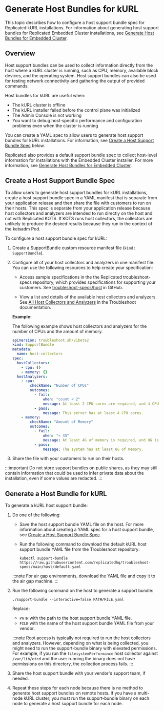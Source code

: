 # Generate Host Bundles for kURL

This topic describes how to configure a host support bundle spec for Replicated kURL installations. For information about generating host support bundles for Replicated Embedded Cluster installations, see [Generate Host Bundles for Embedded Cluster](/vendor/support-bundle-embedded).

## Overview

Host support bundles can be used to collect information directly from the host where a kURL cluster is running, such as CPU, memory, available block devices, and the operating system. Host support bundles can also be used for testing network connectivity and gathering the output of provided commands.

Host bundles for kURL are useful when:
- The kURL cluster is offline
- The kURL installer failed before the control plane was initialized
- The Admin Console is not working
- You want to debug host-specific performance and configuration problems even when the cluster is running

You can create a YAML spec to allow users to generate host support bundles for kURL installations. For information, see [Create a Host Support Bundle Spec](#create-a-host-support-bundle-spec) below.

Replicated also provides a default support bundle spec to collect host-level information for installations with the Embedded Cluster installer. For more information, see [Generate Host Bundles for Embedded Cluster](/vendor/support-bundle-embedded).

## Create a Host Support Bundle Spec

To allow users to generate host support bundles for kURL installations, create a host support bundle spec in a YAML manifest that is separate from your application release and then share the file with customers to run on their hosts. This spec is separate from your application release because host collectors and analyzers are intended to run directly on the host and not with Replicated KOTS. If KOTS runs host collectors, the collectors are unlikely to produce the desired results because they run in the context of the kotsadm Pod.

To configure a host support bundle spec for kURL:

1. Create a SupportBundle custom resource manifest file (`kind: SupportBundle`).

1. Configure all of your host collectors and analyzers in one manifest file. You can use the following resources to help create your specification:

    - Access sample specifications in the the Replicated troubleshoot-specs repository, which provides specifications for supporting your customers. See [troubleshoot-specs/host](https://github.com/replicatedhq/troubleshoot-specs/tree/main/host) in GitHub.

    - View a list and details of the available host collectors and analyzers. See [All Host Collectors and Analyzers](https://troubleshoot.sh/docs/host-collect-analyze/all/) in the Troubleshoot documentation.

    **Example:**

    The following example shows host collectors and analyzers for the number of CPUs and the amount of memory.

    ```yaml
    apiVersion: troubleshoot.sh/v1beta2
    kind: SupportBundle
    metadata:
      name: host-collectors
    spec:
      hostCollectors:
        - cpu: {}
        - memory: {}
      hostAnalyzers:
        - cpu:
            checkName: "Number of CPUs"
            outcomes:
              - fail:
                  when: "count < 2"
                  message: At least 2 CPU cores are required, and 4 CPU cores are recommended.
              - pass:
                  message: This server has at least 4 CPU cores.
        - memory:
            checkName: "Amount of Memory"
            outcomes:
              - fail:
                  when: "< 4G"
                  message: At least 4G of memory is required, and 8G is recommended.
              - pass:
                  message: The system has at least 8G of memory.
    ```

1. Share the file with your customers to run on their hosts.

:::important
Do not store support bundles on public shares, as they may still contain information that could be used to infer private data about the installation, even if some values are redacted.
:::

## Generate a Host Bundle for kURL

To generate a kURL host support bundle:

1. Do one of the following:

    - Save the host support bundle YAML file on the host. For more information about creating a YAML spec for a host support bundle, see [Create a Host Support Bundle Spec](/vendor/support-host-support-bundles#create-a-host-support-bundle-spec).

    - Run the following command to download the default kURL host support bundle YAML file from the Troubleshoot repository:

      ```
      kubectl support-bundle https://raw.githubusercontent.com/replicatedhq/troubleshoot-specs/main/host/default.yaml
      ```

   :::note
   For air gap environments, download the YAML file and copy it to the air gap machine.
   :::

1. Run the following command on the host to generate a support bundle:

   ```
   ./support-bundle --interactive=false PATH/FILE.yaml
   ```

   Replace:
     - `PATH` with the path to the host support bundle YAML file.
     - `FILE` with the name of the host support bundle YAML file from your vendor.

   :::note
   Root access is typically not required to run the host collectors and analyzers. However, depending on what is being collected, you might need to run the support-bundle binary with elevated permissions. For example, if you run the `filesystemPerformance` host collector against `/var/lib/etcd` and the user running the binary does not have permissions on this directory, the collection process fails.
   :::  

1. Share the host support bundle with your vendor's support team, if needed.

1. Repeat these steps for each node because there is no method to generate host support bundles on remote hosts. If you have a multi-node kURL cluster, you must run the support-bundle binary on each node to generate a host support bundle for each node.